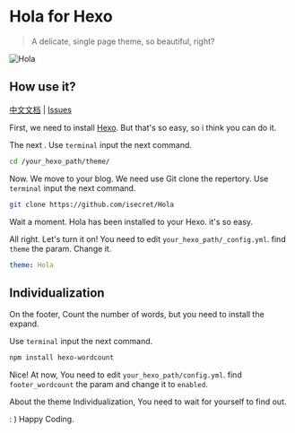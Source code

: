 # Hola for Hexo

> A delicate, single page theme, so beautiful, right?

![Hola](https://user-images.githubusercontent.com/60814886/148931933-860e15d5-9b9d-44e0-b4f2-4ffed74f067b.png)

## How use it?

[中文文档](https://blog.wangmao.me/hexo-theme-hola.html) | [Issues](https://github.com/isecret/Hola/issues?q=is%3Aissue+is%3Aclosed)

First, we need to install [Hexo](https://hexo.io). But that's so easy, so i think you can do it.

The next . Use `terminal` input the next command.

```bash
cd /your_hexo_path/theme/
```

Now. We move to your blog. We need use Git clone the repertory. Use `terminal` input the next command.

```bash
git clone https://github.com/isecret/Hola
```

Wait a moment. Hola has been installed to your Hexo. it's so easy.

All right. Let's turn it on! You need to edit `your_hexo_path/_config.yml`. find `theme` the param. Change it.

```yaml
theme: Hola
```

## Individualization

On the footer, Count the number of words, but you need to install the expand.

Use `terminal` input the next command.

```bash
npm install hexo-wordcount
```

Nice! At now, You need to edit `your_hexo_path/config.yml`. find `footer_wordcount` the param and change it to `enabled`.

About the theme Individualization, You need to wait for yourself to find out.

: ) Happy Coding.
